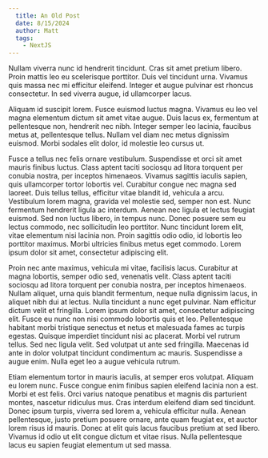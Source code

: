 ```yaml
---
  title: An Old Post
  date: 8/15/2024
  author: Matt
  tags:
    - NextJS
---
```


Nullam viverra nunc id hendrerit tincidunt. Cras sit amet pretium libero. Proin mattis leo eu scelerisque porttitor. Duis vel tincidunt urna. Vivamus quis massa nec mi efficitur eleifend. Integer et augue pulvinar est rhoncus consectetur. In sed viverra augue, id ullamcorper lacus.

Aliquam id suscipit lorem. Fusce euismod luctus magna. Vivamus eu leo vel magna elementum dictum sit amet vitae augue. Duis lacus ex, fermentum at pellentesque non, hendrerit nec nibh. Integer semper leo lacinia, faucibus metus at, pellentesque tellus. Nullam vel diam nec metus dignissim euismod. Morbi sodales elit dolor, id molestie leo cursus ut.

Fusce a tellus nec felis ornare vestibulum. Suspendisse et orci sit amet mauris finibus luctus. Class aptent taciti sociosqu ad litora torquent per conubia nostra, per inceptos himenaeos. Vivamus sagittis iaculis sapien, quis ullamcorper tortor lobortis vel. Curabitur congue nec magna sed laoreet. Duis tellus tellus, efficitur vitae blandit id, vehicula a arcu. Vestibulum lorem magna, gravida vel molestie sed, semper non est. Nunc fermentum hendrerit ligula ac interdum. Aenean nec ligula et lectus feugiat euismod. Sed non luctus libero, in tempus nunc. Donec posuere sem eu lectus commodo, nec sollicitudin leo porttitor. Nunc tincidunt lorem elit, vitae elementum nisi lacinia non. Proin sagittis odio odio, id lobortis leo porttitor maximus. Morbi ultricies finibus metus eget commodo. Lorem ipsum dolor sit amet, consectetur adipiscing elit.

Proin nec ante maximus, vehicula mi vitae, facilisis lacus. Curabitur at magna lobortis, semper odio sed, venenatis velit. Class aptent taciti sociosqu ad litora torquent per conubia nostra, per inceptos himenaeos. Nullam aliquet, urna quis blandit fermentum, neque nulla dignissim lacus, in aliquet nibh dui at lectus. Nulla tincidunt a nunc eget pulvinar. Nam efficitur dictum velit et fringilla. Lorem ipsum dolor sit amet, consectetur adipiscing elit. Fusce eu nunc non nisi commodo lobortis quis et leo. Pellentesque habitant morbi tristique senectus et netus et malesuada fames ac turpis egestas. Quisque imperdiet tincidunt nisi ac placerat. Morbi vel rutrum tellus. Sed nec ligula velit. Sed volutpat ut ante sed fringilla. Maecenas id ante in dolor volutpat tincidunt condimentum ac mauris. Suspendisse a augue enim. Nulla eget leo a augue vehicula rutrum.

Etiam elementum tortor in mauris iaculis, at semper eros volutpat. Aliquam eu lorem nunc. Fusce congue enim finibus sapien eleifend lacinia non a est. Morbi et est felis. Orci varius natoque penatibus et magnis dis parturient montes, nascetur ridiculus mus. Cras interdum eleifend diam sed tincidunt. Donec ipsum turpis, viverra sed lorem a, vehicula efficitur nulla. Aenean pellentesque, justo pretium posuere ornare, ante quam feugiat ex, et auctor lorem risus id mauris. Donec at elit quis lacus faucibus pretium at sed libero. Vivamus id odio ut elit congue dictum et vitae risus. Nulla pellentesque lacus eu sapien feugiat elementum ut sed massa.
